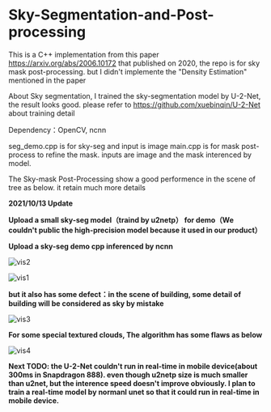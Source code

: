 # Sky-Segmentation-and-Post-processing
This is a C++ implementation from this paper https://arxiv.org/abs/2006.10172 that published on 2020, the repo is for sky mask post-processing. but I didn't implemente the "Density Estimation" mentioned in the paper

About Sky segmentation, I trained the sky-segmentation model by U-2-Net, the result looks good. please refer to https://github.com/xuebinqin/U-2-Net about training detail

Dependency：OpenCV, ncnn

seg_demo.cpp is for sky-seg and input is image 
main.cpp is for mask post-process to refine the mask. inputs are image and the mask interenced by model.

The Sky-mask Post-Processing show a good performence in the scene of tree as below. it retain much more details

**2021/10/13 Update**

**Upload a small sky-seg model（traind by u2netp） for demo（We couldn't public the high-precision model because it used in our product）**

**Upload a sky-seg demo cpp inferenced by ncnn**

![vis2](https://github.com/xiongzhu666/Sky-Segmentation-and-Post-processing/blob/main/vis2.png)

![vis1](https://github.com/xiongzhu666/Sky-Segmentation-and-Post-processing/blob/main/vis1.png)

**but it also has some defect：in the scene of building, some detail of building will be considered as sky by mistake**

![vis3](https://github.com/xiongzhu666/Sky-Segmentation-and-Post-processing/blob/main/vis3.png)

**For some special textured clouds, The algorithm has some flaws as below**

![vis4](https://github.com/xiongzhu666/Sky-Segmentation-and-Post-processing/blob/main/vis4.png)

**Next TODO: the U-2-Net couldn't run in real-time in mobile device(about 300ms in Snapdragon 888). even though u2netp size is much smaller than u2net, but the interence speed doesn't improve obviously. I plan to train a real-time model by normanl unet so that it could run in real-time in mobile device.**

